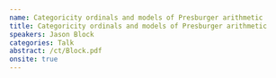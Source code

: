 ```yaml
---
name: Categoricity ordinals and models of Presburger arithmetic
title: Categoricity ordinals and models of Presburger arithmetic
speakers: Jason Block
categories: Talk
abstract: /ct/Block.pdf
onsite: true
---
```

